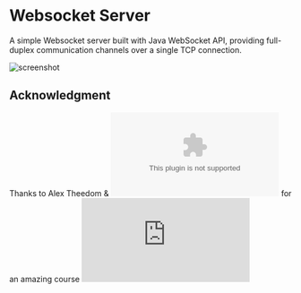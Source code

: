 # Websocket Server

A simple Websocket server built with Java WebSocket API, providing full-duplex communication channels over a single TCP connection.

![screenshot](https://user-images.githubusercontent.com/8668661/32417235-9eb7f80e-c256-11e7-9689-13ccf3d729c2.png)

## Acknowledgment

Thanks to Alex Theedom & ![lynda.com](lynda.com) for an amazing course ![WebSocket Programming with Java EE](https://www.lynda.com/Java-tutorials/WebSocket-Programming-Java-EE/574694-2.html)
